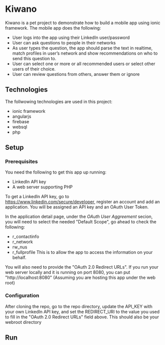 # Kiwano
Kiwano is a pet project to demonstrate how to build a mobile app using ionic framework.  The mobile app does the following:
- User logs into the app using their LinkedIn user/password
- User can ask questions to people in their networks
- As user types the question, the app should parse the text in realtime, match profiles in user’s network and show recommendations on who to send this question to.
- User can select one or more or all recommended users or select other users of their choice.
- User can review questions from others, answer them or ignore

## Technologies
The follwowing technologies are used in this project:
- ionic framework
- angularjs
- firebase
- websql
- php

## Setup
### Prerequisites
You need the following to get this app up running:
- LinkedIn API key
- A web server supporting PHP

To get a LinkedIn API key, go to https://www.linkedin.com/secure/developer, register an account and add an application.  You will be assigned an API key and an OAuth User Token.

In the application detail page, under the *OAuth User Aggreement* secion, you will need to select the needed "Default Scope", go ahead to check the following:
- r_contactinfo
- r_network
- rw_nus
- r_fullprofile
This is to allow the app to access the information on your behalf.

You will also need to provide the "OAuth 2.0 Redirect URLs".  If you run your web server locally and it is running on port 8080, you can put "http://localhost:8080" (Assuming you are hosting this app under the web root)

### Configuration
After cloning the repo, go to the repo directory, update the API_KEY with your own LinkedIn API key, and set the REDIRECT_URI to the value you used to fill in the "OAuth 2.0 Redirect URLs" field above.  This should also be your webroot directory

## Run
